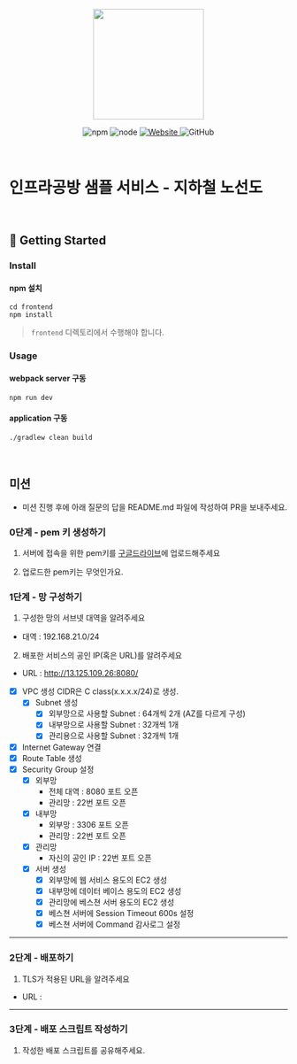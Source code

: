 <p align="center">
    <img width="200px;" src="https://raw.githubusercontent.com/woowacourse/atdd-subway-admin-frontend/master/images/main_logo.png"/>
</p>
<p align="center">
  <img alt="npm" src="https://img.shields.io/badge/npm-%3E%3D%205.5.0-blue">
  <img alt="node" src="https://img.shields.io/badge/node-%3E%3D%209.3.0-blue">
  <a href="https://edu.nextstep.camp/c/R89PYi5H" alt="nextstep atdd">
    <img alt="Website" src="https://img.shields.io/website?url=https%3A%2F%2Fedu.nextstep.camp%2Fc%2FR89PYi5H">
  </a>
  <img alt="GitHub" src="https://img.shields.io/github/license/next-step/atdd-subway-service">
</p>

<br>

# 인프라공방 샘플 서비스 - 지하철 노선도

<br>

## 🚀 Getting Started

### Install
#### npm 설치
```
cd frontend
npm install
```
> `frontend` 디렉토리에서 수행해야 합니다.

### Usage
#### webpack server 구동
```
npm run dev
```
#### application 구동
```
./gradlew clean build
```
<br>

## 미션

* 미션 진행 후에 아래 질문의 답을 README.md 파일에 작성하여 PR을 보내주세요.

### 0단계 - pem 키 생성하기

1. 서버에 접속을 위한 pem키를 [구글드라이브](https://drive.google.com/drive/folders/1dZiCUwNeH1LMglp8dyTqqsL1b2yBnzd1?usp=sharing)에 업로드해주세요

2. 업로드한 pem키는 무엇인가요.

### 1단계 - 망 구성하기
1. 구성한 망의 서브넷 대역을 알려주세요
- 대역 : 192.168.21.0/24

2. 배포한 서비스의 공인 IP(혹은 URL)를 알려주세요
- URL : http://13.125.109.26:8080/

 - [x] VPC 생성  CIDR은 C class(x.x.x.x/24)로 생성. 
     - [x] Subnet 생성
         - [x] 외부망으로 사용할 Subnet : 64개씩 2개 (AZ를 다르게 구성)
         - [x] 내부망으로 사용할 Subnet : 32개씩 1개  
         - [x] 관리용으로 사용할 Subnet : 32개씩 1개
 - [x] Internet Gateway 연결
 - [x] Route Table 생성
 - [x] Security Group 설정
     - [x] 외부망
         - 전체 대역 : 8080 포트 오픈
         - 관리망 : 22번 포트 오픈
     - [x] 내부망
        - 외부망 : 3306 포트 오픈
        - 관리망 : 22번 포트 오픈
     - [x] 관리망
        - 자신의 공인 IP : 22번 포트 오픈
     - [x] 서버 생성
         - [x] 외부망에 웹 서비스 용도의 EC2 생성
         - [x] 내부망에 데이터 베이스 용도의 EC2 생성
         - [x] 관리망에 베스쳔 서버 용도의 EC2 생성
         - [x] 베스쳔 서버에 Session Timeout 600s 설정
         - [x] 베스쳔 서버에 Command 감사로그 설정
---

### 2단계 - 배포하기
1. TLS가 적용된 URL을 알려주세요

- URL : 

---

### 3단계 - 배포 스크립트 작성하기

1. 작성한 배포 스크립트를 공유해주세요.


